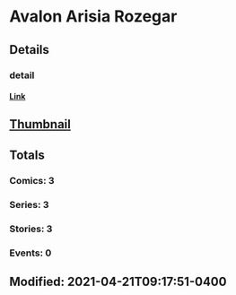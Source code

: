# Avalon Arisia Rozegar 
## Details
### detail
#### [Link](http://marvel.com/comics/creators/13407/avalon_arisia_rozegar?utm_campaign=apiRef&utm_source=225578a89fc76f3d20fbffda5d17a88d)
## [Thumbnail](http://i.annihil.us/u/prod/marvel/i/mg/b/40/image_not_available.jpg)
## Totals
### Comics: 3
### Series: 3
### Stories: 3
### Events: 0
## Modified: 2021-04-21T09:17:51-0400